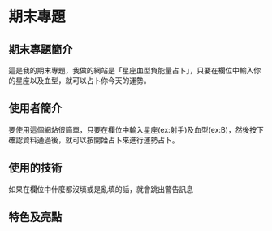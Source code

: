 # 期末專題
## 期末專題簡介
  這是我的期末專題，我做的網站是「星座血型負能量占卜」，只要在欄位中輸入你的星座以及血型，就可以占卜你今天的運勢。
## 使用者簡介
  要使用這個網站很簡單，只要在欄位中輸入星座(ex:射手)及血型(ex:B)，然後按下確認資料通過後，就可以按開始占卜來進行運勢占卜。
## 使用的技術
  如果在欄位中什麼都沒填或是亂填的話，就會跳出警告訊息
## 特色及亮點
